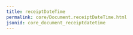 ```yaml
---
title: receiptDateTime
permalink: core/Document.receiptDateTime.html
jsonid: core_document_receiptdatetime
---
```

